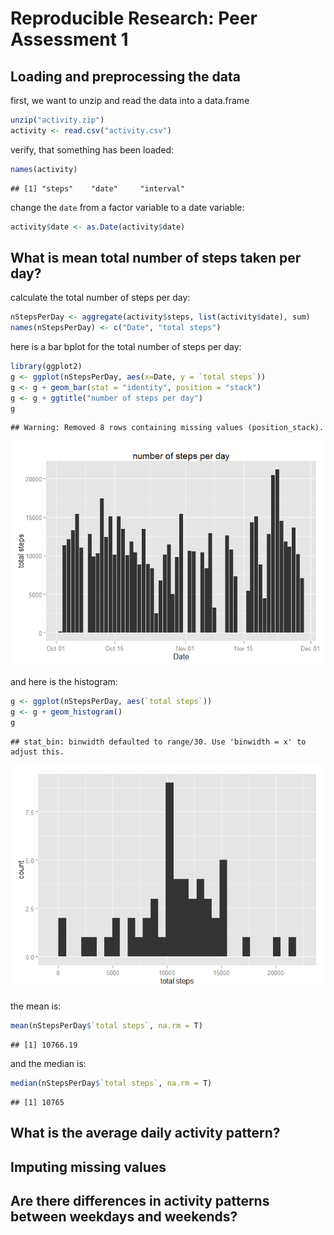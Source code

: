 # Reproducible Research: Peer Assessment 1


## Loading and preprocessing the data
first, we want to unzip and read the data into a data.frame

```r
unzip("activity.zip")
activity <- read.csv("activity.csv")
```
verify, that something has been loaded:

```r
names(activity)
```

```
## [1] "steps"    "date"     "interval"
```

change the `date` from a factor variable to a date variable:

```r
activity$date <- as.Date(activity$date)
```


## What is mean total number of steps taken per day?

calculate the total number of steps per day:

```r
nStepsPerDay <- aggregate(activity$steps, list(activity$date), sum)
names(nStepsPerDay) <- c("Date", "total steps")
```

here is a bar bplot for the total number of steps per day:

```r
library(ggplot2)
g <- ggplot(nStepsPerDay, aes(x=Date, y = `total steps`))
g <- g + geom_bar(stat = "identity", position = "stack")
g <- g + ggtitle("number of steps per day")
g
```

```
## Warning: Removed 8 rows containing missing values (position_stack).
```

![](PA1_template_files/figure-html/unnamed-chunk-5-1.png) 

and here is the histogram:


```r
g <- ggplot(nStepsPerDay, aes(`total steps`))
g <- g + geom_histogram()
g
```

```
## stat_bin: binwidth defaulted to range/30. Use 'binwidth = x' to adjust this.
```

![](PA1_template_files/figure-html/unnamed-chunk-6-1.png) 

the mean is:

```r
mean(nStepsPerDay$`total steps`, na.rm = T)
```

```
## [1] 10766.19
```

and the median is:

```r
median(nStepsPerDay$`total steps`, na.rm = T)
```

```
## [1] 10765
```


## What is the average daily activity pattern?



## Imputing missing values



## Are there differences in activity patterns between weekdays and weekends?
